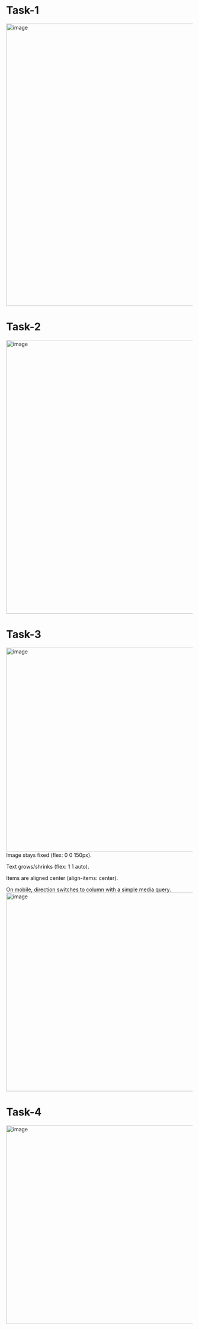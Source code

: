 # Task-1
<img width="1785" height="762" alt="image" src="https://github.com/user-attachments/assets/37940431-bfb2-40a3-8e14-0f9bed31e6e1" />

# Task-2
<img width="1766" height="738" alt="image" src="https://github.com/user-attachments/assets/549d4ec8-fd7f-42e2-b801-a662773d5f97" />

# Task-3
<img width="1138" height="551" alt="image" src="https://github.com/user-attachments/assets/27ec34cf-4189-478a-9154-d07b03b8a498" />
Image stays fixed (flex: 0 0 150px).

Text grows/shrinks (flex: 1 1 auto).

Items are aligned center (align-items: center).

On mobile, direction switches to column with a simple media query.<img width="1730" height="536" alt="image" src="https://github.com/user-attachments/assets/13d7fbd3-a733-4401-bee9-9f0472f6bbd6" />

# Task-4
<img width="1730" height="536" alt="image" src="https://github.com/user-attachments/assets/12e059e5-6f8a-40c9-abc6-26767422adb3" />
